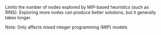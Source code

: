 Limits the number of nodes explored by MIP-based heuristics (such as RINS). Exploring more nodes can produce better
solutions, but it generally takes longer.

Note: Only affects mixed integer programming (MIP) models